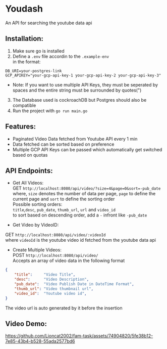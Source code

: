 # Youdash
An API for searching the youtube data api

## Installation:
1. Make sure go is installed
2. Define a `.env` file accordin to the `.example-env`<br>
in the format:
```
DB_URI=your-postgres-link
GCP_APIKEY="your-gcp-api-key-1 your-gcp-api-key-2 your-gcp-api-key-3"
```
 - Note: If you want to use multiple API Keys, they must be seperated by spaces and the entire string must be surrounded by quotes(")

3. The Database used is cockroachDB but Postgres should also be compatible
4. Run the project with `go run main.go`

## Features:
- Paginated Video Data fetched from Youtube API every 1 min
- Data fetched can be sorted based on preference
- Multiple GCP API Keys can be passed which automatically get switched based on quotas

## API Endpoints:
- Get All Videos:<br>
GET `http://localhost:8080/api/video/?size=4&page=0&sort=-pub_date`<br>
where, `size` denotes the number of data per page, `page` to define the current page and `sort` to define the sorting order<br>
Possible sorting orders:<br>
`title`,`desc`, `pub_date`, `thumb_url`, `url` and `video_id`<br>
to sort based on descending order, add a `-` infront like `-pub_date`

- Get Video by VideoID:<br>

GET `http://localhost:8080/api/video/:videoId`<br>
where `videoId` is the youtube video id fetched from the youtube data api

- Create Multiple Videos:<br>
POST `http://localhost:8080/api/video/`<br>
Accepts an array of video data in the following format<br>
```json
{
	"title":     "Video Title",
	"desc":      "Video Description",
	"pub_date":  "Video Publish Date in DateTime Format",
	"thumb_url": "Video thumbnail url",
	"video_id":  "Youtube video id",
}
```
The video url is auto generated by it before the insertion

## Video Demo:
https://github.com/Lioncat2002/fam-task/assets/74904820/5fe38b12-7e85-43b4-b528-55ada2577bd6



